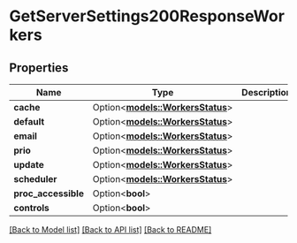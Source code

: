 # GetServerSettings200ResponseWorkers

## Properties

Name | Type | Description | Notes
------------ | ------------- | ------------- | -------------
**cache** | Option<[**models::WorkersStatus**](WorkersStatus.md)> |  | [optional]
**default** | Option<[**models::WorkersStatus**](WorkersStatus.md)> |  | [optional]
**email** | Option<[**models::WorkersStatus**](WorkersStatus.md)> |  | [optional]
**prio** | Option<[**models::WorkersStatus**](WorkersStatus.md)> |  | [optional]
**update** | Option<[**models::WorkersStatus**](WorkersStatus.md)> |  | [optional]
**scheduler** | Option<[**models::WorkersStatus**](WorkersStatus.md)> |  | [optional]
**proc_accessible** | Option<**bool**> |  | [optional]
**controls** | Option<**bool**> |  | [optional]

[[Back to Model list]](../README.md#documentation-for-models) [[Back to API list]](../README.md#documentation-for-api-endpoints) [[Back to README]](../README.md)


